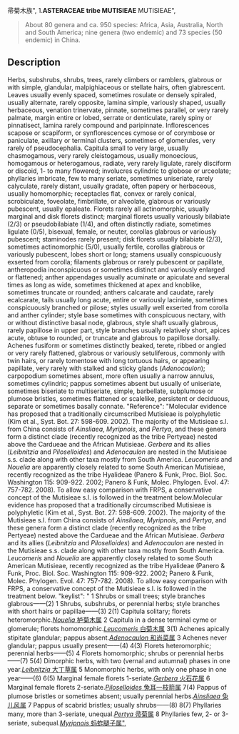 帚菊木族",
1.**ASTERACEAE tribe MUTISIEAE** MUTISIEAE",

> About 80 genera and ca. 950 species: Africa, Asia, Australia, North and South America; nine genera (two endemic) and 73 species (50 endemic) in China.

## Description
Herbs, subshrubs, shrubs, trees, rarely climbers or ramblers, glabrous or with simple, glandular, malpighiaceous or stellate hairs, often glabrescent. Leaves usually evenly spaced, sometimes rosulate or densely spiraled, usually alternate, rarely opposite, lamina simple, variously shaped, usually herbaceous, venation trinervate, pinnate, sometimes parallel, or very rarely palmate, margin entire or lobed, serrate or denticulate, rarely spiny or pinnatisect, lamina rarely compound and paripinnate. Inflorescences scapose or scapiform, or synflorescences cymose or of corymbose or paniculate, axillary or terminal clusters, sometimes of glomerules, very rarely of pseudocephalia. Capitula small to very large, usually chasmogamous, very rarely cleistogamous, usually monoecious, homogamous or heterogamous, radiate, very rarely ligulate, rarely disciform or discoid, 1- to many flowered; involucres cylindric to globose or urceolate; phyllaries imbricate, few to many seriate, sometimes uniseriate, rarely calyculate, rarely distant, usually gradate, often papery or herbaceous, usually homomorphic; receptacles flat, convex or rarely conical, scrobiculate, foveolate, fimbrillate, or alveolate, glabrous or variously pubescent, usually epaleate. Florets rarely all actinomorphic, usually marginal and disk florets distinct; marginal florets usually variously bilabiate (2/3) or pseudobilabiate (1/4), and often distinctly radiate, sometimes ligulate (0/5), bisexual, female, or neuter, corollas glabrous or variously pubescent; staminodes rarely present; disk florets usually bilabiate (2/3), sometimes actinomorphic (5/0), usually fertile, corollas glabrous or variously pubescent, lobes short or long; stamens usually conspicuously exserted from corolla; filaments glabrous or rarely pubescent or papillate, antheropodia inconspicuous or sometimes distinct and variously enlarged or flattened; anther appendages usually acuminate or apiculate and several times as long as wide, sometimes thickened at apex and knoblike, sometimes truncate or rounded; anthers calcarate and caudate, rarely ecalcarate, tails usually long acute, entire or variously laciniate, sometimes conspicuously branched or pilose; styles usually well exserted from corolla and anther cylinder; style base sometimes with conspicuous nectary, with or without distinctive basal node, glabrous, style shaft usually glabrous, rarely papillose in upper part, style branches usually relatively short, apices acute, obtuse to rounded, or truncate and glabrous to papillose dorsally. Achenes fusiform or sometimes distinctly beaked, terete, ribbed or angled or very rarely flattened, glabrous or variously setuliferous, commonly with twin hairs, or rarely tomentose with long tortuous hairs, or appearing papillate, very rarely with stalked and sticky glands (*Adenocaulon*); carpopodium sometimes absent, more often usually a narrow annulus, sometimes cylindric; pappus sometimes absent but usually of uniseriate, sometimes biseriate to multiseriate, simple, barbellate, subplumose or plumose bristles, sometimes flattened or scalelike, persistent or deciduous, separate or sometimes basally connate.
  "Reference": "Molecular evidence has proposed that a traditionally circumscribed Mutisieae is polyphyletic (Kim et al., Syst. Bot. 27: 598-609. 2002). The majority of the Mutisieae s.l. from China consists of *Ainsliaea*, *Myripnois*, and *Pertya*, and these genera form a distinct clade (recently recognized as the tribe Pertyeae) nested above the Cardueae and the African Mutisieae. *Gerbera* and its allies (*Leibnitzia* and *Piloselloides*) and *Adenocaulon* are nested in the Mutisieae s.s. clade along with other taxa mostly from South America. *Leucomeris* and *Nouelia* are apparently closely related to some South American Mutisieae, recently recognized as the tribe Hyalideae (Panero &amp; Funk, Proc. Biol. Soc. Washington 115: 909-922. 2002; Panero &amp; Funk, Molec. Phylogen. Evol. 47: 757-782. 2008). To allow easy comparison with FRPS, a conservative concept of the Mutisieae s.l. is followed in the treatment below.Molecular evidence has proposed that a traditionally circumscribed Mutisieae is polyphyletic (Kim et al., Syst. Bot. 27: 598-609. 2002). The majority of the Mutisieae s.l. from China consists of *Ainsliaea*, *Myripnois*, and *Pertya*, and these genera form a distinct clade (recently recognized as the tribe Pertyeae) nested above the Cardueae and the African Mutisieae. *Gerbera* and its allies (*Leibnitzia* and *Piloselloides*) and *Adenocaulon* are nested in the Mutisieae s.s. clade along with other taxa mostly from South America. *Leucomeris* and *Nouelia* are apparently closely related to some South American Mutisieae, recently recognized as the tribe Hyalideae (Panero &amp; Funk, Proc. Biol. Soc. Washington 115: 909-922. 2002; Panero &amp; Funk, Molec. Phylogen. Evol. 47: 757-782. 2008). To allow easy comparison with FRPS, a conservative concept of the Mutisieae s.l. is followed in the treatment below.
  "keylist": "
1 Shrubs or small trees; style branches glabrous——(2)
1 Shrubs, subshrubs, or perennial herbs; style branches with short hairs or papillae——(3)
2(1) Capitula solitary; florets heteromorphic.[*Nouelia* 栌菊木属](Nouelia.md)
2 Capitula in a dense terminal cyme or glomerule; florets homomorphic.[*Leucomeris* 白菊木属](Leucomeris.md)
3(1) Achenes apically stipitate glandular; pappus absent.[*Adenocaulon* 和尚菜属](Adenocaulon.md)
3 Achenes never glandular; pappus usually present——(4)
4(3) Florets heteromorphic; perennial herbs——(5)
4 Florets homomorphic; shrubs or perennial herbs——(7)
5(4) Dimorphic herbs, with two (vernal and autumnal) phases in one year.[*Leibnitzia* 大丁草属](Leibnitzia.md)
5 Monomorphic herbs, with only one phase in one year——(6)
6(5) Marginal female florets 1-seriate.[*Gerbera* 火石花属](Gerbera.md)
6 Marginal female florets 2-seriate.[*Piloselloides* 兔耳一枝箭属](Piloselloides.md)
7(4) Pappus of plumose bristles or sometimes absent; usually perennial herbs.[*Ainsliaea* 兔儿风属](Ainsliaea.md)
7 Pappus of scabrid bristles; usually shrubs——(8)
8(7) Phyllaries many, more than 3-seriate, unequal.[*Pertya* 帚菊属](Pertya.md)
8 Phyllaries few, 2- or 3-seriate, subequal.[*Myripnois* 蚂蚱腿子属",](Myripnois.md)
